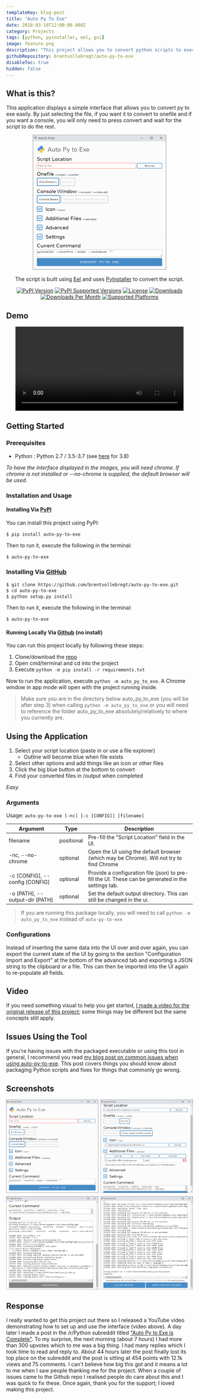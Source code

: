 ```yaml
---
templateKey: blog-post
title: "Auto Py To Exe"
date: 2018-03-10T12:00:00.000Z
category: Projects
tags: [python, pyinstaller, eel, gui]
image: feature.png
description: "This project allows you to convert python scripts to executables with a simple interface. The interface uses chromes app mode and lists all possible flags for pyinstaller. The whole idea seems automatic as it cleans up after itself."
githubRepository: brentvollebregt/auto-py-to-exe
disableToc: true
hidden: false
---
```


## What is this?

This application displays a simple interface that allows you to convert py to exe easily. By just selecting the file, if you want it to convert to onefile and if you want a console, you will only need to press convert and wait for the script to do the rest.

<div style="text-align: center">
	<img src="./feature.png" alt="Empty interface"/>
	<p>The script is built using <a class="link" href="https://github.com/ChrisKnott/Eel">Eel</a> and uses <a href="http://www.pyinstaller.org/">PyInstaller</a> to convert the script.</p>
</div>

<div style="text-align: center">
    <a href="https://pypi.org/project/auto-py-to-exe/"><img class="mt-1" style="display: inline;" src="https://img.shields.io/pypi/v/auto-py-to-exe.svg" alt="PyPI Version"></a>
    <a href="https://pypi.org/project/auto-py-to-exe/"><img class="mt-1" style="display: inline;" src="https://img.shields.io/pypi/pyversions/auto-py-to-exe.svg" alt="PyPI Supported Versions"></a>
    <a href="https://pypi.org/project/auto-py-to-exe/"><img class="mt-1" style="display: inline;" src="https://img.shields.io/pypi/l/auto-py-to-exe.svg" alt="License"></a>
    <a href="http://pepy.tech/project/auto-py-to-exe"><img class="mt-1" style="display: inline;" src="http://pepy.tech/badge/auto-py-to-exe" alt="Downloads"></a>
    <a href="http://pepy.tech/project/auto-py-to-exe"><img class="mt-1" style="display: inline;" src="https://img.shields.io/pypi/dm/auto-py-to-exe.svg" alt="Downloads Per Month"></a>
    <a href="https://pyinstaller.readthedocs.io/en/stable/requirements.html"><img class="mt-1" src="https://img.shields.io/badge/platform-windows%20%7C%20linux%20%7C%20macos-lightgrey" alt="Supported Platforms"></a>
</div>

## Demo

<video style="width:90%;height:auto;margin:auto;display:block;" controls="" class="mb-3">
    <source src="./auto-py-to-exe-demo.mp4" type="video/mp4">
    Your browser does not support the video tag.
</video>

## Getting Started

### Prerequisites

- Python : Python 2.7 / 3.5-3.7 (see [here](https://github.com/pyinstaller/pyinstaller/issues/4311) for 3.8)

_To have the interface displayed in the images, you will need chrome. If chrome is not installed or --no-chrome is supplied, the default browser will be used._

### Installation and Usage

#### Installing Via [PyPI](https://pypi.org/project/auto-py-to-exe/)

You can install this project using PyPI:

```
$ pip install auto-py-to-exe
```

Then to run it, execute the following in the terminal:

```
$ auto-py-to-exe
```

### Installing Via [GitHub](https://github.com/brentvollebregt/auto-py-to-exe)

```
$ git clone https://github.com/brentvollebregt/auto-py-to-exe.git
$ cd auto-py-to-exe
$ python setup.py install
```

Then to run it, execute the following in the terminal:

```
$ auto-py-to-exe
```

#### Running Locally Via [Github](https://github.com/brentvollebregt/auto-py-to-exe) (no install)

You can run this project locally by following these steps:

1. Clone/download the [repo](https://github.com/brentvollebregt/auto-py-to-exe)
2. Open cmd/terminal and cd into the project
3. Execute `python -m pip install -r requirements.txt`

Now to run the application, execute `python -m auto_py_to_exe`. A Chrome window in app mode will open with the project running inside.

> Make sure you are in the directory below auto_py_to_exe (you will be after step 3) when calling `python -m auto_py_to_exe` or you will need to reference the folder auto_py_to_exe absolutely/relatively to where you currently are.

## Using the Application

1. Select your script location (paste in or use a file explorer)
   - Outline will become blue when file exists
2. Select other options and add things like an icon or other files
3. Click the big blue button at the bottom to convert
4. Find your converted files in /output when completed

_Easy._

### Arguments

Usage: `auto-py-to-exe [-nc] [-c [CONFIG]] [filename]`

| Argument                       | Type       | Description                                                                                         |
| ------------------------------ | ---------- | --------------------------------------------------------------------------------------------------- |
| filename                       | positional | Pre-fill the "Script Location" field in the UI.                                                     |
| -nc, --no-chrome               | optional   | Open the UI using the default browser (which may be Chrome). Will not try to find Chrome            |
| -c [CONFIG], --config [CONFIG] | optional   | Provide a configuration file (json) to pre-fill the UI. These can be generated in the settings tab. |
| -o [PATH], --output-dir [PATH] | optional   | Set the default output directory. This can still be changed in the ui.                              |

> If you are running this package locally, you will need to call `python -m auto_py_to_exe` instead of `auto-py-to-exe`

### Configurations

Instead of inserting the same data into the UI over and over again, you can export the current state of the UI by going to the section "Configuration Import and Export" at the bottom of the advanced tab and exporting a JSON string to the clipboard or a file. This can then be imported into the UI again to re-populate all fields.

## Video

If you need something visual to help you get started, [I made a video for the original release of this project](https://youtu.be/OZSZHmWSOeM); some things may be different but the same concepts still apply.

## Issues Using the Tool

If you're having issues with the packaged executable or using this tool in general, I recommend you read [my blog post on common issues when using auto-py-to-exe](https://nitratine.net/blog/post/issues-when-using-auto-py-to-exe/). This post covers things you should know about packaging Python scripts and fixes for things that commonly go wrong.

## Screenshots

<div style="display: grid; grid-template-columns: 1fr 1fr; grid-gap: 6px;">
    <div><img src="./empty-interface.png" alt="Empty interface" /></div>
    <div><img src="./filled-out.png" alt="Filled out" /></div>
    <div><img src="./converting.png" alt="Converting" /></div>
    <div><img src="./completed.png" alt="Completed" /></div>
</div>

## Response

I really wanted to get this project out there so I released a YouTube video demonstrating how to set up and use the interface (video above). A day later I made a post in the /r/Python subreddit titled ["Auto Py to Exe is Complete"](https://www.reddit.com/r/Python/comments/84kwb8/auto_py_to_exe_is_complete/).
To my surprise, the next morning (about 7 hours) I had more than 300 upvotes which to me was a big thing. I had many replies which I took time to read and reply to. About 44 hours later the post finally lost its top place on the subreddit and the post is sitting at 454 points with 12.1k views and 75 comments.
I can't believe how big this got and it means a lot to me when I saw people thanking me for the project. When a couple of issues came to the Github repo I realised people do care about this and I was quick to fix these.
Once again, thank you for the support; I loved making this project.

